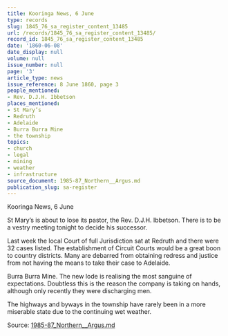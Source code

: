 ```yaml
---
title: Kooringa News, 6 June
type: records
slug: 1845_76_sa_register_content_13485
url: /records/1845_76_sa_register_content_13485/
record_id: 1845_76_sa_register_content_13485
date: '1860-06-08'
date_display: null
volume: null
issue_number: null
page: '3'
article_type: news
issue_reference: 8 June 1860, page 3
people_mentioned:
- Rev. D.J.H. Ibbetson
places_mentioned:
- St Mary’s
- Redruth
- Adelaide
- Burra Burra Mine
- the township
topics:
- church
- legal
- mining
- weather
- infrastructure
source_document: 1985-87_Northern__Argus.md
publication_slug: sa-register
---
```


Kooringa News, 6 June

St Mary’s is about to lose its pastor, the Rev. D.J.H. Ibbetson.  There is to be a vestry meeting tonight to decide his successor.

Last week the local Court of full Jurisdiction sat at Redruth and there were 32 cases listed.  The establishment of Circuit Courts would be a great boon to country districts.  Many are debarred from obtaining redress and justice from not having the means to take their case to Adelaide.

Burra Burra Mine.  The new lode is realising the most sanguine of expectations.  Doubtless this is the reason the company is taking on hands, although only recently they were discharging men.

The highways and byways in the township have rarely been in a more miserable state due to the continuing wet weather.

Source: [1985-87_Northern__Argus.md](/downloads/markdown/1985-87_Northern__Argus.md)
